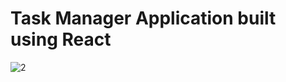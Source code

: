 # Task Manager Application built using React


![2](https://github.com/himasha-jayamanna/Task-Manager-App/assets/128303510/44120ba6-1f07-43f1-b0b1-ee3a488f977c)
